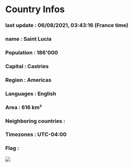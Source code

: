 # Country  Infos
### last update : 06/08/2021, 03:43:16 (France time)

### name : Saint Lucia
### Population : 186'000
### Capital : Castries
### Region : Americas
### Languages : English
### Area : 616 km²
### Neighboring countries : 
### Timezones : UTC-04:00

### Flag :
![](https://restcountries.eu/data/lca.svg)